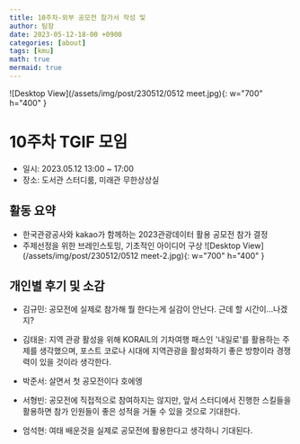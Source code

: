 ```yaml
---
title: 10주차-외부 공모전 참가서 작성 및
author: 팀장
date: 2023-05-12-18-00 +0900
categories: [about]
tags: [kmu]
math: true
mermaid: true
---
```


![Desktop View](/assets/img/post/230512/0512 meet.jpg){: w="700" h="400" }

# 10주차 TGIF 모임

- 일시: 2023.05.12 13:00 ~ 17:00
- 장소: 도서관 스터디룸, 미래관 무한상상실

## 활동 요약

- 한국관광공사와 kakao가 함께하는 2023관광데이터 활용 공모전 참가 결정
- 주제선정을 위한 브레인스토밍, 기초적인 아이디어 구상
  ![Desktop View](/assets/img/post/230512/0512 meet-2.jpg){: w="700" h="400" }

## 개인별 후기 및 소감

- 김규민: 공모전에 실제로 참가해 뭘 한다는게 실감이 안난다. 근데 할 시간이...나겠지?

- 김태윤: 지역 관광 활성을 위해 KORAIL의 기차여행 패스인 '내일로'를 활용하는 주제를 생각했으며, 포스트 코로나 시대에 지역관광을 활성화하기 좋은 방향이라 경쟁력이 있을 것이라 생각한다.

- 박준서: 살면서 첫 공모전이다 호에엥

- 서형빈: 공모전에 직접적으로 참여하지는 않지만, 앞서 스터디에서 진행한 스킬들을 활용하면 참가 인원들이 좋은 성적을 거둘 수 있을 것으로 기대한다.

- 엄석현: 여태 배운것을 실제로 공모전에 활용한다고 생각하니 기대된다.
